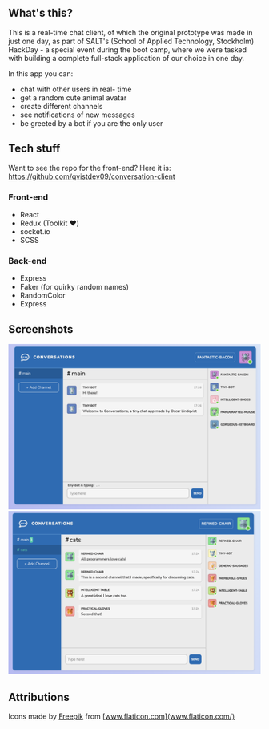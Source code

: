 ## What's this?

This is a real-time chat client, of which the original prototype was made in just one day, as part of SALT's (School of Applied Technology, Stockholm) HackDay - a special event during the boot camp, where we were tasked with building a complete full-stack application of our choice in one day.

In this app you can:
* chat with other users in real-  time
* get a random cute animal avatar
* create different channels
* see notifications of new messages
* be greeted by a bot if you are the only user

## Tech stuff

Want to see the repo for the front-end? Here it is:
https://github.com/qvistdev09/conversation-client

### Front-end

* React
* Redux (Toolkit :heart:)
* socket.io
* SCSS

### Back-end

* Express
* Faker (for quirky random names)
* RandomColor
* Express

## Screenshots

![Screenshot of Conversations web app](https://raw.githubusercontent.com/qvistdev09/conversation-client/master/presentational/conversations_screenshot1.png)
![Screenshot of Conversations web app](https://raw.githubusercontent.com/qvistdev09/conversation-client/master/presentational/conversations_screenshot2.png)

## Attributions

Icons made by [Freepik](https://www.freepik.com) from [www.flaticon.com](www.flaticon.com/)
